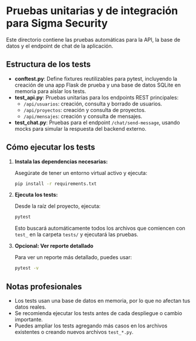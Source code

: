 # Pruebas unitarias y de integración para Sigma Security

Este directorio contiene las pruebas automáticas para la API, la base de datos y el endpoint de chat de la aplicación.

## Estructura de los tests

- **conftest.py**: Define fixtures reutilizables para pytest, incluyendo la creación de una app Flask de prueba y una base de datos SQLite en memoria para aislar los tests.
- **test_api.py**: Pruebas unitarias para los endpoints REST principales:
  - `/api/usuarios`: creación, consulta y borrado de usuarios.
  - `/api/proyectos`: creación y consulta de proyectos.
  - `/api/mensajes`: creación y consulta de mensajes.
- **test_chat.py**: Pruebas para el endpoint `/chat/send-message`, usando mocks para simular la respuesta del backend externo.

## Cómo ejecutar los tests

1. **Instala las dependencias necesarias:**

   Asegúrate de tener un entorno virtual activo y ejecuta:
   ```bash
   pip install -r requirements.txt
   ```

2. **Ejecuta los tests:**

   Desde la raíz del proyecto, ejecuta:
   ```bash
   pytest
   ```
   Esto buscará automáticamente todos los archivos que comiencen con `test_` en la carpeta `tests/` y ejecutará las pruebas.

3. **Opcional: Ver reporte detallado**

   Para ver un reporte más detallado, puedes usar:
   ```bash
   pytest -v
   ```

## Notas profesionales
- Los tests usan una base de datos en memoria, por lo que no afectan tus datos reales.
- Se recomienda ejecutar los tests antes de cada despliegue o cambio importante.
- Puedes ampliar los tests agregando más casos en los archivos existentes o creando nuevos archivos `test_*.py`.
